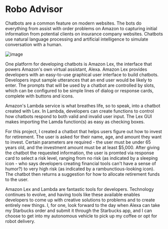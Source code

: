 # Robo Advisor

Chatbots are a common feature on modern websites.  The bots do everything from assist with  order problems on Amazon to capturing initial information from potential clients on insurance company websites.  Chatbots use natural language processing and artificial intelligence to simulate conversation with a human.  

![image](https://user-images.githubusercontent.com/85846948/140851443-02dbdd6d-28ee-4284-90a9-26869574f72f.png)

One platform for developing chatbots is Amazon Lex, the interface that powers Amazon's own virtual assistant, Alexa.  Amazon Lex provides developers with an easy-to-use graphical user interface to build chatbots.  Developers input sample utterances that an end user would be likely to enter.  The prompts that will be used by a chatbot are controlled by slots, which can be configured to be simple lines of dialog or response cards, complete with buttons and icons.  

Amazon's Lambda service is what breathes life, so to speak, into a chatbot created with Lex.  In Lambda, developers can create functions to control how chatbots respond to both valid and invalid user input.  The Lex GUI makes importing the Lamda function(s) as easy as checking boxes.  

For this project, I created a chatbot that helps users figure out how to invest for retirement.  The user is asked for their name, age, and amount they want to invest.  Certain parameters are required - the user must be under 65 years old, and the investment amount must be at least $5,000.  After giving the chatbot the requested information, the user is promted via response card to select a risk level, ranging from no risk (as indicated by a sleeping icon - who says developers creating financial tools can't have a sense of humor?) to very high risk (as indicated by a rambunctious-looking icon).  The chatbot then returns a suggestion for how to allocate retirement funds to the user.  

Amazon Lex and Lambda are fantastic tools for developers.  Technology continues to evolve, and having tools like these available enables developers to come up with creative solutions to problems and to create entirely new things.  I, for one, look forward to the day when Alexa can take my Starbucks order and submit it through the Starbucks app, and I can choose to get into my autonomous vehicle to pick up my coffee or opt for robot delivery.
